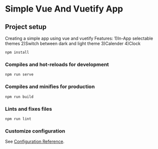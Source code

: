 # Simple Vue And Vuetify App

## Project setup
Creating a simple app using vue and vuetify
Features:
1)In-App selectable themes
2)Switch between dark and light theme
3)Calender
4)Clock
```
npm install
```

### Compiles and hot-reloads for development
```
npm run serve
```

### Compiles and minifies for production
```
npm run build
```

### Lints and fixes files
```
npm run lint
```

### Customize configuration
See [Configuration Reference](https://cli.vuejs.org/config/).
